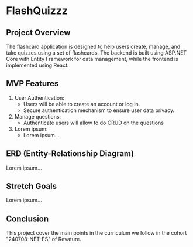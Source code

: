 # FlashQuizzz

## Project Overview
The flashcard application is designed to help users create, manage, and take quizzes using a set of flashcards. The backend is built using ASP.NET Core with Entity Framework for data management, while the frontend is implemented using React.

## MVP Features
<ol>
    <li>
    User Authentication:
    <ul>
        <li>Users will be able to create an account or log in.</li>
        <li>Secure authentication mechanism to ensure user data privacy.</li>
    </ul>
    </li>
    <li>
    Manage questions:
    <ul>
        <li>Authenticate users will allow to do CRUD on the questions</li>
    </ul>
    </li>
    <li>
    Lorem ipsum:
    <ul>
        <li>Lorem ipsum...</li>
    </ul>
    </li>
</ol>



## ERD (Entity-Relationship Diagram)
Lorem ipsum...

## Stretch Goals
Lorem ipsum...

## Conclusion
This project cover the main points in the curriculum we follow in the cohort "240708-NET-FS" of Revature.
